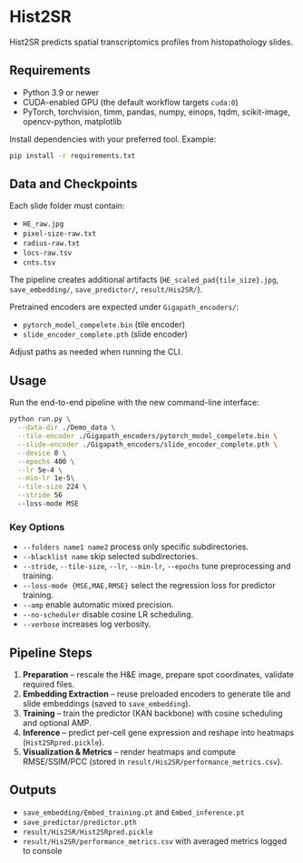 # Hist2SR

Hist2SR predicts spatial transcriptomics profiles from histopathology slides.

## Requirements

- Python 3.9 or newer
- CUDA-enabled GPU (the default workflow targets `cuda:0`)
- PyTorch, torchvision, timm, pandas, numpy, einops, tqdm, scikit-image, opencv-python, matplotlib

Install dependencies with your preferred tool. Example:

```bash
pip install -r requirements.txt
```

## Data and Checkpoints

Each slide folder must contain:

- `HE_raw.jpg`
- `pixel-size-raw.txt`
- `radius-raw.txt`
- `locs-raw.tsv`
- `cnts.tsv`

The pipeline creates additional artifacts (`HE_scaled_pad{tile_size}.jpg`, `save_embedding/`, `save_predictor/`, `result/His2SR/`).

Pretrained encoders are expected under `Gigapath_encoders/`:

- `pytorch_model_compelete.bin` (tile encoder)
- `slide_encoder_complete.pth` (slide encoder)

Adjust paths as needed when running the CLI.

## Usage

Run the end-to-end pipeline with the new command-line interface:

```bash
python run.py \
  --data-dir ./Demo_data \
  --tile-encoder ./Gigapath_encoders/pytorch_model_compelete.bin \
  --slide-encoder ./Gigapath_encoders/slide_encoder_complete.pth \
  --device 0 \
  --epochs 400 \
  --lr 5e-4 \
  --min-lr 1e-5\
  --tile-size 224 \
  --stride 56
  --loss-mode MSE
```

### Key Options

- `--folders name1 name2` process only specific subdirectories.
- `--blacklist name` skip selected subdirectories.
- `--stride`, `--tile-size`, `--lr`, `--min-lr`, `--epochs` tune preprocessing and training.
- `--loss-mode {MSE,MAE,RMSE}` select the regression loss for predictor training.
- `--amp` enable automatic mixed precision.
- `--no-scheduler` disable cosine LR scheduling.
- `--verbose` increases log verbosity.

## Pipeline Steps

1. **Preparation** – rescale the H&E image, prepare spot coordinates, validate required files.
2. **Embedding Extraction** – reuse preloaded encoders to generate tile and slide embeddings (saved to `save_embedding`).
3. **Training** – train the predictor (KAN backbone) with cosine scheduling and optional AMP.
4. **Inference** – predict per-cell gene expression and reshape into heatmaps (`Hist2SRpred.pickle`).
5. **Visualization & Metrics** – render heatmaps and compute RMSE/SSIM/PCC (stored in `result/His2SR/performance_metrics.csv`).

## Outputs

- `save_embedding/Embed_training.pt` and `Embed_inference.pt`
- `save_predictor/predictor.pth`
- `result/His2SR/Hist2SRpred.pickle`
- `result/His2SR/performance_metrics.csv` with averaged metrics logged to console

